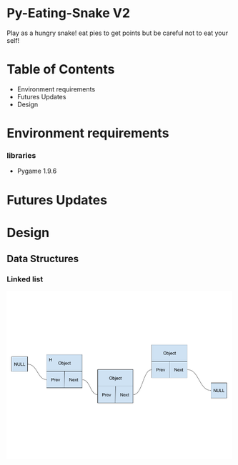 # Py-Eating-Snake V2
Play as a hungry snake! eat pies to get points but be careful not to eat your self!

# Table of Contents
- Environment requirements
- Futures Updates
- Design

# Environment requirements
### libraries
- Pygame 1.9.6

# Futures Updates

# Design

## Data Structures

### Linked list

![Linked List](/images/LinkedList.png)
